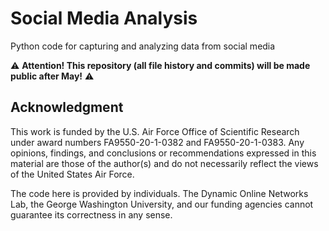 # Social Media Analysis

Python code for capturing and analyzing data from social media

⚠️ **Attention! This repository (all file history and commits) will be made public after May!** ⚠️

## Acknowledgment

This work is funded by the U.S. Air Force Office of Scientific Research under award numbers FA9550-20-1-0382 and FA9550-20-1-0383. Any opinions, findings, and conclusions or recommendations expressed in this material are those of the author(s) and do not necessarily reflect the views of the United States Air Force.

The code here is provided by individuals. The Dynamic Online Networks Lab, the George Washington University, and our funding agencies cannot guarantee its correctness in any sense.
